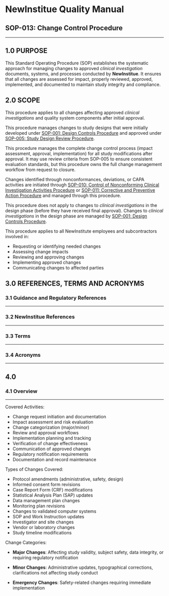 # __NewInstitue__ Quality Manual
## SOP-013: Change Control Procedure
-----------------------------------------------------------------------

## 1.0 PURPOSE

This Standard Operating Procedure (SOP) establishes the systematic approach for
managing changes to approved *clinical investigation* documents, systems, and
processes conducted by __NewInstitue__. It ensures that all changes are
assessed for impact, properly reviewed, approved, implemented, and documented
to maintain study integrity and compliance.

## 2.0 SCOPE

This procedure applies to all changes affecting approved *clinical
investigations* and quality system components after initial approval.

This procedure manages changes to study designs that were initially developed
under [SOP-001: Design Controls Procedure](SOP-001--Design_Controls_Procedure.md)
and approved under [SOP-005: Study Design Review Procedure](SOP-005--Study_Design_Review_Procedure.md).

This procedure manages the complete change control process (impact assessment,
approval, implementation) for all study modifications after approval. It may
use review  criteria from SOP-005 to ensure consistent evaluation standards, but
this procedure owns the full change management workflow from request to closure.

Changes identified through nonconformances, deviations, or CAPA activities are
initiated through [SOP-010: Control of Nonconforming Clinical Investigation
Activities Procedure](todo) or [SOP-011: Corrective and Preventive Action Procedure](todo)
and managed through this procedure.

This procedure does not apply to changes to *clinical investigations* in the
design phase (before they have received final approval).  Changes to *clinical
investigations* in the design phase are managed by [SOP-001: Design Controls Procedure](SOP-001--Design_Controls_Procedure.md).

This procedure applies to all NewInstitute employees and subcontractors involved
in:

- Requesting or identifying needed changes
- Assessing change impacts
- Reviewing and approving changes
- Implementing approved changes
- Communicating changes to affected parties

## 3.0 REFERENCES, TERMS AND ACRONYMS

### 3.1 Guidance and Regulatory References
-----------------------------------------------------------------------

### 3.2 __NewInstitue__ References 
-----------------------------------------------------------------------

### 3.3 Terms
-----------------------------------------------------------------------

### 3.4 Acronyms
-----------------------------------------------------------------------

## 4.0

### 4.1 Overview
-----------------------------------------------------------------------

Covered Activities:

- Change request initiation and documentation
- Impact assessment and risk evaluation
- Change categorization (major/minor)
- Review and approval workflows
- Implementation planning and tracking
- Verification of change effectiveness
- Communication of approved changes
- Regulatory notification requirements
- Documentation and record maintenance

Types of Changes Covered:

- Protocol amendments (administrative, safety, design)
- Informed consent form revisions
- Case Report Form (CRF) modifications
- Statistical Analysis Plan (SAP) updates
- Data management plan changes
- Monitoring plan revisions
- Changes to validated computer systems
- SOP and Work Instruction updates
- Investigator and site changes
- Vendor or laboratory changes
- Study timeline modifications

Change Categories:

-   **Major Changes**: Affecting study validity, subject safety, data integrity,
    or requiring regulatory notification

-   **Minor Changes**: Administrative updates, typographical corrections,
    clarifications not affecting study conduct

-   **Emergency Changes**: Safety-related changes requiring immediate
    implementation

